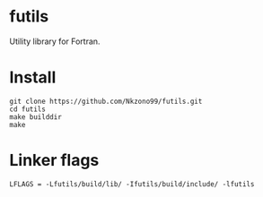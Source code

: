 # futils
Utility library for Fortran.

# Install
```
git clone https://github.com/Nkzono99/futils.git
cd futils
make builddir
make
```

# Linker flags
```
LFLAGS = -Lfutils/build/lib/ -Ifutils/build/include/ -lfutils
```
